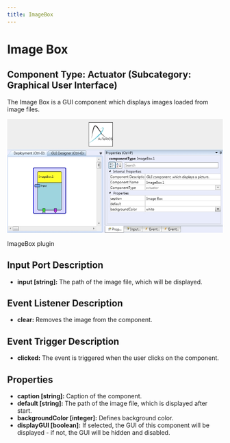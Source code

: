```yaml
---
title: ImageBox
---
```


# Image Box

## Component Type: Actuator (Subcategory: Graphical User Interface)

The Image Box is a GUI component which displays images loaded from image files.

![Screenshot: ImgeBox plugin](./img/imagebox.jpg "Screenshot: ImageBox plugin")

ImageBox plugin

## Input Port Description

*   **input \[string\]:** The path of the image file, which will be displayed.

## Event Listener Description

*   **clear:** Removes the image from the component.

## Event Trigger Description

*   **clicked:** The event is triggered when the user clicks on the component.

## Properties

*   **caption \[string\]:** Caption of the component.
*   **default \[string\]:** The path of the image file, which is displayed after start.
*   **backgroundColor \[integer\]:** Defines background color.
*   **displayGUI \[boolean\]:** If selected, the GUI of this component will be displayed - if not, the GUI will be hidden and disabled.